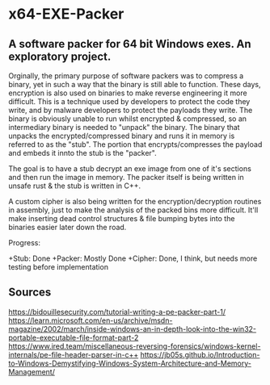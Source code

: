 # x64-EXE-Packer
## A software packer for 64 bit Windows exes. An exploratory project.
Orginally, the primary purpose of software packers was to compress a binary, yet in such a way that the binary is still able to function. These days, encryption is also used on binaries to make reverse engineering it more difficult. This is a technique used by developers to protect the code they write, and by malware developers to protect the payloads they write. The binary is obviously unable to run whilst encrypted & compressed, so an intermediary binary is needed to "unpack" the binary. The binary that unpacks the encrypted/compressed binary and runs it in memory is referred to as the "stub". The portion that encrypts/compresses the payload and embeds it innto the stub is the "packer". 


The goal is to have a stub decrypt an exe image from one of it's sections and then run the image in memory. The packer itself is being written in unsafe rust & the stub is written in C++.

A custom cipher is also being written for the encryption/decryption routines in assembly, just to make the analysis of the packed bins more difficult. It'll make inserting dead control structures & file bumping bytes into the binaries easier later down the road.

Progress:

+Stub: Done
+Packer: Mostly Done
+Cipher: Done, I think, but needs more testing before implementation



## Sources
https://bidouillesecurity.com/tutorial-writing-a-pe-packer-part-1/
https://learn.microsoft.com/en-us/archive/msdn-magazine/2002/march/inside-windows-an-in-depth-look-into-the-win32-portable-executable-file-format-part-2
https://www.ired.team/miscellaneous-reversing-forensics/windows-kernel-internals/pe-file-header-parser-in-c++
https://jb05s.github.io/Introduction-to-Windows-Demystifying-Windows-System-Architecture-and-Memory-Management/
